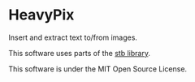 # HeavyPix
Insert and extract text to/from images.

This software uses parts of the [stb library](https://github.com/nothings/stb).

This software is under the MIT Open Source License. 
